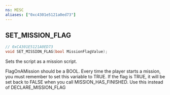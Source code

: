 ```yaml
---
ns: MISC
aliases: ["0xc4301e5121a0ed73"]
---
```

## SET_MISSION_FLAG

```c
// 0xC4301E5121A0ED73
void SET_MISSION_FLAG(bool MissionFlagValue);
```

Sets the script as a mission script.

FlagOnAMission should be a BOOL. Every time the player starts a mission, you must remember to set this variable to TRUE. If the flag is TRUE, it will be set back to FALSE when you call MISSION_HAS_FINISHED. Use this instead of DECLARE_MISSION_FLAG

